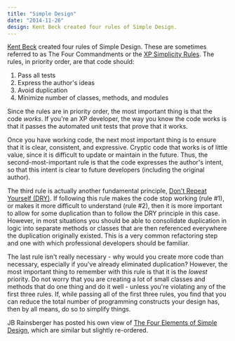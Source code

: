 ```yaml
---
title: "Simple Design"
date: "2014-11-26"
design: Kent Beck created four rules of Simple Design.
---
```


[Kent Beck](http://en.wikipedia.org/wiki/Kent_Beck) created four rules of Simple Design. These are sometimes referred to as The Four Commandments or the [XP Simplicity Rules](http://c2.com/cgi/wiki?XpSimplicityRules). The rules, in priority order, are that code should:

1. Pass all tests
2. Express the author's ideas
3. Avoid duplication
4. Minimize number of classes, methods, and modules

Since the rules are in priority order, the most important thing is that the code _works_. If you're an XP developer, the way you know the code works is that it passes the automated unit tests that prove that it works.

Once you have working code, the next most important thing is to ensure that it is clear, consistent, and expressive. Cryptic code that works is of little value, since it is difficult to update or maintain in the future. Thus, the second-most-important rule is that the code expresses the author's intent, so that this intent is clear to future developers (including the original author).

The third rule is actually another fundamental principle, [Don't Repeat Yourself (DRY)](/principles/dont-repeat-yourself). If following this rule makes the code stop working (rule #1), or makes it more difficult to understand (rule #2), then it is more important to allow for some duplication than to follow the DRY principle in this case. However, in most situations you should be able to consolidate duplication in logic into separate methods or classes that are then referenced everywhere the duplication originally existed. This is a very common refactoring step and one with which professional developers should be familiar.

The last rule isn't really necessary - why would you create more code than necessary, especially if you've already eliminated duplication? However, the most important thing to remember with this rule is that it is the _lowest_ priority. Do not worry that you are creating a lot of small classes and methods that do one thing and do it well - unless you're violating any of the first three rules. If, while passing all of the first three rules, you find that you can reduce the total number of programming constructs your design has, then by all means, do so to simplify things.

JB Rainsberger has posted his own view of [The Four Elements of Simple Design](http://www.jbrains.ca/permalink/the-four-elements-of-simple-design), which are similar but slightly re-ordered.
